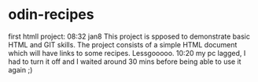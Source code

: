 # odin-recipes
first htmll project:
08:32 jan8
This project is spposed to demonstrate basic HTML and GIT skills.
The project consists of a simple HTML document which will have links to some recipes.
Lessgooooo. 
10:20 
my pc lagged, I had to turn it off and I waited around 30 mins before being able to use it again ;)
